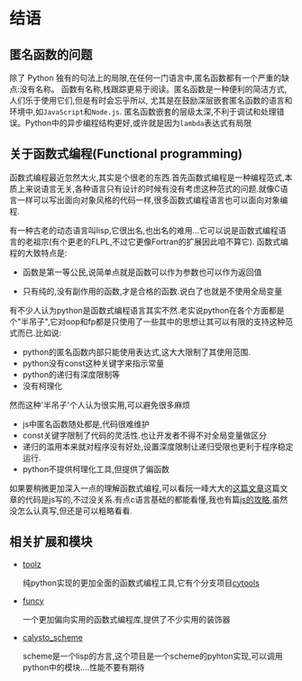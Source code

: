 # 结语

## 匿名函数的问题

除了 Python 独有的句法上的局限,在任何一门语言中,匿名函数都有一个严重的缺点:没有名称。
函数有名称,栈跟踪更易于阅读。匿名函数是一种便利的简洁方式,人们乐于使用它们,但是有时会忘乎所以,
尤其是在鼓励深层嵌套匿名函数的语言和环境中,如`JavaScript`和`Node.js`.
匿名函数嵌套的层级太深,不利于调试和处理错误。Python中的异步编程结构更好,或许就是因为`lambda`表达式有局限

## 关于函数式编程(Functional programming)

函数式编程最近忽然大火,其实是个很老的东西.首先函数式编程是一种编程范式,本质上来说语言无关,各种语言只有设计的时候有没有考虑这种范式的问题.就像C语言一样可以写出面向对象风格的代码一样,很多函数式编程语言也可以面向对象编程.

有一种古老的动态语言叫lisp,它很出名,也出名的难用...它可以说是函数式编程语言的老祖宗(有个更老的FLPL,不过它更像Fortran的扩展因此咱不算它).
函数式编程的大致特点是:

+ 函数是第一等公民,说简单点就是函数可以作为参数也可以作为返回值

+ 只有纯的,没有副作用的函数,才是合格的函数.说白了也就是不使用全局变量

有不少人认为python是函数式编程语言其实不然.老实说python在各个方面都是个"半吊子",它对oop和fp都是只使用了一些其中的思想让其可以有限的支持这种范式而已.比如说:

+ python的匿名函数内部只能使用表达式,这大大限制了其使用范围.
+ python没有const这种关键字来指示常量
+ python的递归有深度限制等
+ 没有柯理化

然而这种'半吊子'个人认为很实用,可以避免很多麻烦

+ js中匿名函数随处都是,代码很难维护
+ const关键字限制了代码的灵活性.也让开发者不得不对全局变量做区分
+ 递归的滥用本来就对程序没有好处,设置深度限制让递归受限也更利于程序稳定运行.
+ python不提供柯理化工具,但提供了偏函数

如果要稍微更加深入一点的理解函数式编程,可以看阮一峰大大的[这篇文章](http://www.ruanyifeng.com/blog/2017/02/fp-tutorial.html)这篇文章的代码是js写的,不过没关系.有点c语言基础的都能看懂,我也有篇[js的攻略](http://blog.hszofficial.site/TutorialForJavascript/),虽然没怎么认真写,但还是可以粗略看看.

## 相关扩展和模块

+ [toolz](https://github.com/pytoolz/toolz)

    纯python实现的更加全面的函数式编程工具,它有个分支项目[cytools](https://github.com/pytoolz/cytoolz)

+ [funcy](https://github.com/Suor/funcy)
    
    一个更加偏向实用的函数式编程库,提供了不少实用的装饰器

+ [calysto_scheme](https://github.com/Calysto/calysto_scheme)

    scheme是一个lisp的方言,这个项目是一个scheme的pyhton实现,可以调用python中的模块....性能不要有期待
